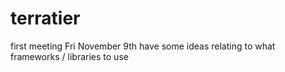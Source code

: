 # terratier

first meeting Fri November 9th
have some ideas relating to what frameworks / libraries to use
